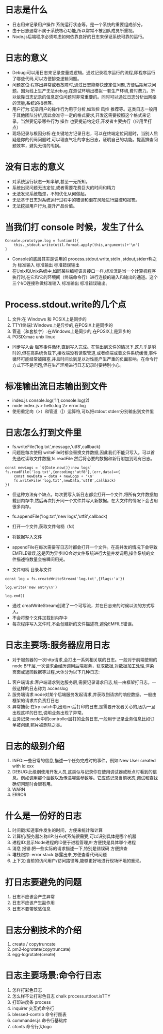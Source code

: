 # 日志是什么
* 日志用来记录用户操作 系统运行状态等。是一个系统的重要组成部分。
* 由于日志通常不属于系统核心功能,所以常常不被团队成员所重视。
* Node.js后端程序必须考虑如何依靠良好的日志来保证系统可靠的运行。
# 日志的意义
* Debug:可以用日志来记录变量或逻辑。通过记录程序运行的流程,即程序运行了哪些代码,可以方便排查逻辑问题。
* 问题定位:程序出异常或者故障时,通过日志能够快速定位问题,方便后期解决问题。因为线上生产无法debug,在测试环境出模拟一套生产环境,费时费力。所以依靠日志记录的信息定位问题时非常重要的。同时可以通过日志分析出网络的流量,系统的指标等。
* 用户行为:记录用户的操作行为用于分析,如监控 风控 推荐等。这类日志一般用于其他团队分析,因此会准守一定的格式要求,开发这需要按照这个格式来记录。当然要记录哪些行为 操作 也要提前约定好,开发者主要执行（应用里打点）
* 现场记录与根因分析:在关键地方记录日志，可以在终端定位问题时，当别人质疑是你的代码问题时,可以理直气壮的拿出日志，证明自己的功能。提高排查问题效率，避免无谓的甩锅。

# 没有日志的意义
* 对系统运行状态一知半解,甚至一无所知。
* 系统出现问题无法定位,或者需要花费巨大的时间和精力
* 无法发现系统瓶颈，不知优化从何做起。
* 无法基于日志对系统运行过程中的错误和潜在风险进行监控和报警。
* 无法挖掘用户行为,提升产品价值。

# 当我们打 console 时候，发生了什么

```
Console.prototype.log = funtion(){
    this._stdout.write(util.format.apply(this,arguments)+'\n')
}
```
* Console的底层其实是调用的 process.stdout.write,stdin ,stdout,stderr称之为 标准输入 标准输出 标准错误输出
* 在Unix和Unix系统中,如同某些编程语言接口一样,标准流是当一个计算机程序执行时,在它和它的环境间（终端命令行）进行连接的输入和输出的通道。这个三个I/O连接称做标准输入 标准输出 标准错误输出。

# Process.stdout.write的几个点
1. 文件:在 Windows 和 POSIX上是同步的
2. TTY(终端):Windows上是异步的,在POSIX上是同步的
3. 管道（和套接字）:在Windows上是同步的,在POSIX上是异步的
4. POSIX:mac unix linux


* 同步写入会 阻塞事件循环,直到写入完成。在输出到文件的情况下,这几乎是瞬时的,但在高系统负载下,接收端没有读取管道,或者终端或着文件系统缓慢,事件循环可能经常被阻塞,并且时间长到足以对性能产生严重的负面影响。在命令行方式下不是问题,但在生产环境进行日志记录时要特别小心。

# 标准输出流日志输出到文件
* index.js  console.log('1');console.log(2)
* node index.js > hello.log 2> error.log
* 使用重定向（>）和管道（|）运算符,可以把stdout stderr分别输出到文件里

# 日志怎么打到文件里
* fs.writeFile('log.txt',message,'utf8',callback)
* 问题是每次使用 writeFile时都会替换文件数据,因此我们不能只写入。可以首先通过读取文件数据,fs.readFile 然后将必要的数据和新行附加到现有日志。
```
const newLogs = `${Date.now()}:new logs`
fs.readFile('log.txt',{encoding:'utf8'},(err,data)=>{
    const newData = data + newLogs + '\n'
    fs.writeFile('log.txt',newData,'utf8',callback)
})
```
* 但这种方法有个缺点。每次要写入新日志都会打开一个文件,将所有文件数据加载到内存中,然后再次打开同一个文件并写入新数据。在大文件的情况下会占用很多内存。


* fs.appendFile('log.txt','new logs','utf8',callback)
* 打开一个文件,获取文件句柄（fd）
* 将数据写入文件

* appendFile在每次需要写日志时都会打开一个文件。在高并发的情况下会导致EMFILE错误,这是因为异步I/O会对文件系统进行大量并发调用,操作系统的文件描述符数量会被瞬间用光。
* 文件句柄 目录与文件
```
const log = fs.createWriteStream('log.txt',{flags:'a'})

log.write('new entry\n')

log.end()
```

* 通过 creatWriteStream创建了一个可写流，并在日志来的时候以流的方式写入。
* 不会将整个文件加载到内存中
* 每次程序写入文件时,不会创建新的文件描述符,避免EMFILE错误。

# 日志主要场:服务器应用日志

* 对于服务器的一次http请求,会打出一系列相关联的日志。一般对于前端使用的node BFF层,一次请求会经历调用后端服务，获取数据,对数据加工处理,渲染页面或返回数据等过程,大体分为以下几种日志:
1. 客户端请求:客户端请求到达服务层,需要记录请求日志,统一由框架打日志。一般这样的日志称为 accesslog
2. 服务端请求:node对某个后端服务发起请求,并获取到请求的响应数据。一般由框架的请求库负责打日志
3. 异常捕获:在try catch中,出现err后打印的日志,是需要开发者关心的,因为一旦出现这样的日志,说明业务出现了异常。
4. 业务记录:node中的controller层打的业务日志,一般用于记录业务信息比如订单被创建,照片被删除之类。

# 日志的级别介绍
1. INFO:一些日常的信息,描述一个任务完成时的事件。例如 New User created with id xxx
2. DEBUG:此级别使用开发人员,这类似与记录你在使用调试器或断点时看到的信息。例如调用那个函数以及传递哪些参数等。它应该记录当前状态,调试和查找确切问题时会很有用。
3. WARN
4. ERROR
# 什么是一份好的日志
1. 时间戳:知道事件发生的时间，方便来统计和计算
2. 计算机/服务器名称/IP:分布式系统很需要,可以识别具体是哪个机器
3. 进程ID:显示Node进程的ID便于进程管理,叶方便找是具体哪个进程
4. 消息 报错:把一些实际的请求描述一下,特别是错误码 方便排查
5. 堆栈跟踪: error stack 暴露出来,方便查看代码问题
6. 上下文:当前的访问用户/访问路径等,能够更好地进行现场环境的重现。
# 打日志要避免的问题
1. 日志不应该会产生异常
2. 日志不应该产生副作用
3. 日志不要带敏感信息

# 日志分割技术的介绍
1. create / copytruncate
2. pm2-logrotate(copytruncate)
3. egg-logrotate(create)


# 日志主要场景:命令行日志
1. 怎样打彩色日志
2. 怎么样不让打彩色日志  chalk  process.stdout.isTTY  
3. 打印进度条  process
4. inquirer 交互式命令行
5. blessed-contrib 命令行图表
6. commander.js 命令行基础库
7. cfonts 命令行大logo